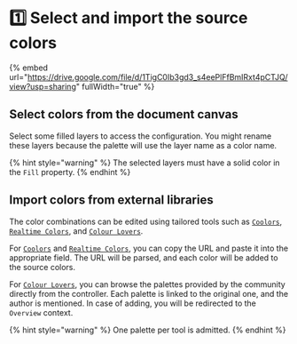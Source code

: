 # 1️⃣ Select and import the source colors

{% embed url="https://drive.google.com/file/d/1TigC0Ib3gd3_s4eePlFfBmIRxt4pCTJQ/view?usp=sharing" fullWidth="true" %}

## Select colors from the document canvas

Select some filled layers to access the configuration. You might rename these layers because the palette will use the layer name as a color name.

{% hint style="warning" %}
The selected layers must have a solid color in the `Fill` property.
{% endhint %}

## Import colors from external libraries

The color combinations can be edited using tailored tools such as [`Coolors`](https://coolors.co/), [`Realtime Colors`](https://www.realtimecolors.com/?colors=050315-fbfbfe-2f27ce-dedcff-433bff\&fonts=Inter-Inter), and [`Colour Lovers`](https://www.colourlovers.com/).&#x20;

For [`Coolors`](https://coolors.co/) and [`Realtime Colors`](https://www.realtimecolors.com/?colors=050315-fbfbfe-2f27ce-dedcff-433bff\&fonts=Inter-Inter), you can copy the URL and paste it into the appropriate field. The URL will be parsed, and each color will be added to the source colors.

For [`Colour Lovers`](https://www.colourlovers.com/), you can browse the palettes provided by the community directly from the controller. Each palette is linked to the original one, and the author is mentioned. In case of adding, you will be redirected to the `Overview` context.

{% hint style="warning" %}
One palette per tool is admitted.
{% endhint %}
